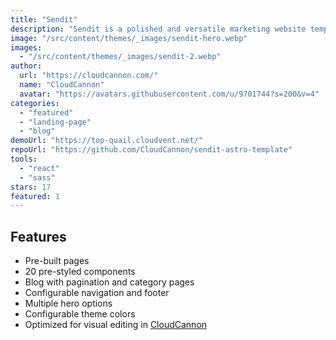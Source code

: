 ```yaml
---
title: "Sendit"
description: "Sendit is a polished and versatile marketing website template for Astro, optimized for visual editing on CloudCannon."
image: "/src/content/themes/_images/sendit-hero.webp"
images:
  - "/src/content/themes/_images/sendit-2.webp"
author:
  url: "https://cloudcannon.com/"
  name: "CloudCannon"
  avatar: "https://avatars.githubusercontent.com/u/9701744?s=200&v=4"
categories:
  - "featured"
  - "landing-page"
  - "blog"
demoUrl: "https://top-quail.cloudvent.net/"
repoUrl: "https://github.com/CloudCannon/sendit-astro-template"
tools:
  - "react"
  - "sass"
stars: 17
featured: 1
---
```


<h2>Features</h2>
<ul>
  <li>Pre-built pages</li>
  <li>20 pre-styled components</li>
  <li>Blog with pagination and category pages</li>
  <li>Configurable navigation and footer</li>
  <li>Multiple hero options</li>
  <li>Configurable theme colors</li>
  <li>Optimized for visual editing in&nbsp;<a href="https://cloudcannon.com/">CloudCannon</a></li>
</ul>
